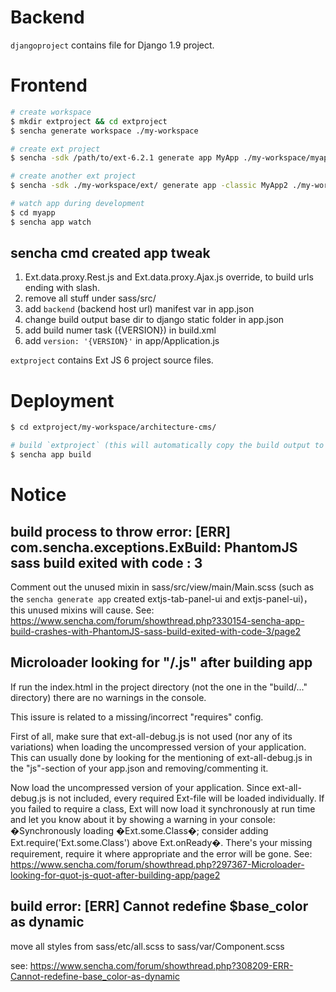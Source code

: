 # Backend

`djangoproject` contains file for Django 1.9 project.

# Frontend

```bash
# create workspace
$ mkdir extproject && cd extproject
$ sencha generate workspace ./my-workspace

# create ext project
$ sencha -sdk /path/to/ext-6.2.1 generate app MyApp ./my-workspace/myapp

# create another ext project
$ sencha -sdk ./my-workspace/ext/ generate app -classic MyApp2 ./my-workspace/myapp2

# watch app during development
$ cd myapp
$ sencha app watch
```

## sencha cmd created app tweak

1. Ext.data.proxy.Rest.js and Ext.data.proxy.Ajax.js override, to build urls ending with slash.
2. remove all stuff under sass/src/
3. add `backend` (backend host url) manifest var in app.json
4. change build output base dir to django static folder in app.json
5. add build numer task ({VERSION}) in build.xml
6. add `version: '{VERSION}'` in app/Application.js

`extproject` contains Ext JS 6 project source files.

# Deployment

```bash
$ cd extproject/my-workspace/architecture-cms/

# build `extproject` (this will automatically copy the build output to djangoproject)
$ sencha app build
```

# Notice

## build process to throw error: [ERR] com.sencha.exceptions.ExBuild: PhantomJS sass build exited with code : 3

Comment out the unused mixin in sass/src/view/main/Main.scss (such as the `sencha generate app` created  extjs-tab-panel-ui and extjs-panel-ui)， this unused mixins will cause. See: https://www.sencha.com/forum/showthread.php?330154-sencha-app-build-crashes-with-PhantomJS-sass-build-exited-with-code-3/page2

## Microloader looking for "/.js" after building app

If run the index.html in the project directory (not the one in the "build/..." directory) there are no warnings in the console. 

This issure is related to a missing/incorrect "requires" config.

First of all, make sure that ext-all-debug.js is not used (nor any of its variations) when loading the uncompressed version of your application. This can usually done by looking for the mentioning of ext-all-debug.js in the "js"-section of your app.json and removing/commenting it.

Now load the uncompressed version of your application. Since ext-all-debug.js is not included, every required Ext-file will be loaded individually. If you failed to require a class, Ext will now load it synchronously at run time and let you know about it by showing a warning in your console: �Synchronously loading �Ext.some.Class�; consider adding Ext.require('Ext.some.Class') above Ext.onReady�. There's your missing requirement, require it where appropriate and the error will be gone. See: https://www.sencha.com/forum/showthread.php?297367-Microloader-looking-for-quot-js-quot-after-building-app/page2


## build error: [ERR] Cannot redefine $base_color as dynamic

move all styles from sass/etc/all.scss to sass/var/Component.scss

see: https://www.sencha.com/forum/showthread.php?308209-ERR-Cannot-redefine-base_color-as-dynamic
